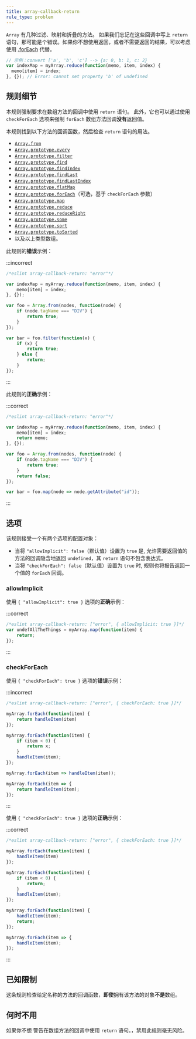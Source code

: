 ```yaml
---
title: array-callback-return
rule_type: problem
---
```


`Array` 有几种过滤、映射和折叠的方法。
如果我们忘记在这些回调中写上 `return` 语句，那可能是个错误。如果你不想使用返回，或者不需要返回的结果，可以考虑使用 [.forEach](https://developer.mozilla.org/en-US/docs/Web/JavaScript/Reference/Global_Objects/Array/forEach) 代替。

```js
// 示例：convert ['a', 'b', 'c'] --> {a: 0, b: 1, c: 2}
var indexMap = myArray.reduce(function(memo, item, index) {
  memo[item] = index;
}, {}); // Error: cannot set property 'b' of undefined
```

## 规则细节

本规则强制要求在数组方法的回调中使用 `return` 语句。
此外，它也可以通过使用 `checkForEach` 选项来强制 `forEach` 数组方法回调**没有**返回值。

本规则找到以下方法的回调函数，然后检查 `return` 语句的用法。

* [`Array.from`](https://www.ecma-international.org/ecma-262/6.0/#sec-array.from)
* [`Array.prototype.every`](https://www.ecma-international.org/ecma-262/6.0/#sec-array.prototype.every)
* [`Array.prototype.filter`](https://www.ecma-international.org/ecma-262/6.0/#sec-array.prototype.filter)
* [`Array.prototype.find`](https://www.ecma-international.org/ecma-262/6.0/#sec-array.prototype.find)
* [`Array.prototype.findIndex`](https://www.ecma-international.org/ecma-262/6.0/#sec-array.prototype.findindex)
* [`Array.prototype.findLast`](https://tc39.es/ecma262/#sec-array.prototype.findlast)
* [`Array.prototype.findLastIndex`](https://tc39.es/ecma262/#sec-array.prototype.findlastindex)
* [`Array.prototype.flatMap`](https://www.ecma-international.org/ecma-262/10.0/#sec-array.prototype.flatmap)
* [`Array.prototype.forEach`](https://www.ecma-international.org/ecma-262/6.0/#sec-array.prototype.foreach)（可选，基于 `checkForEach` 参数）
* [`Array.prototype.map`](https://www.ecma-international.org/ecma-262/6.0/#sec-array.prototype.map)
* [`Array.prototype.reduce`](https://www.ecma-international.org/ecma-262/6.0/#sec-array.prototype.reduce)
* [`Array.prototype.reduceRight`](https://www.ecma-international.org/ecma-262/6.0/#sec-array.prototype.reduceright)
* [`Array.prototype.some`](https://www.ecma-international.org/ecma-262/6.0/#sec-array.prototype.some)
* [`Array.prototype.sort`](https://www.ecma-international.org/ecma-262/6.0/#sec-array.prototype.sort)
* [`Array.prototype.toSorted`](https://tc39.es/proposal-change-array-by-copy/#sec-array.prototype.toSorted)
* 以及以上类型数组。

此规则的**错误**示例：

:::incorrect

```js
/*eslint array-callback-return: "error"*/

var indexMap = myArray.reduce(function(memo, item, index) {
    memo[item] = index;
}, {});

var foo = Array.from(nodes, function(node) {
    if (node.tagName === "DIV") {
        return true;
    }
});

var bar = foo.filter(function(x) {
    if (x) {
        return true;
    } else {
        return;
    }
});
```

:::

此规则的**正确**示例：

:::correct

```js
/*eslint array-callback-return: "error"*/

var indexMap = myArray.reduce(function(memo, item, index) {
    memo[item] = index;
    return memo;
}, {});

var foo = Array.from(nodes, function(node) {
    if (node.tagName === "DIV") {
        return true;
    }
    return false;
});

var bar = foo.map(node => node.getAttribute("id"));
```

:::

## 选项

该规则接受一个有两个选项的配置对象：

* 当将 `"allowImplicit": false`（默认值）设置为 `true` 是, 允许需要返回值的方法的回调隐含地返回 `undefined`，其 `return` 语句不包含表达式。
* 当将 `"checkForEach": false`（默认值）设置为 `true` 时, 规则也将报告返回一个值的 `forEach` 回调。

### allowImplicit

使用 `{ "allowImplicit": true }` 选项的**正确**示例：

:::correct

```js
/*eslint array-callback-return: ["error", { allowImplicit: true }]*/
var undefAllTheThings = myArray.map(function(item) {
    return;
});
```

:::

### checkForEach

使用 `{ "checkForEach": true }` 选项的**错误**示例：

:::incorrect

```js
/*eslint array-callback-return: ["error", { checkForEach: true }]*/

myArray.forEach(function(item) {
    return handleItem(item)
});

myArray.forEach(function(item) {
    if (item < 0) {
        return x;
    }
    handleItem(item);
});

myArray.forEach(item => handleItem(item));

myArray.forEach(item => {
    return handleItem(item);
});
```

:::

使用 `{ "checkForEach": true }` 选项的**正确**示例：

:::correct

```js
/*eslint array-callback-return: ["error", { checkForEach: true }]*/

myArray.forEach(function(item) {
    handleItem(item)
});

myArray.forEach(function(item) {
    if (item < 0) {
        return;
    }
    handleItem(item);
});

myArray.forEach(function(item) {
    handleItem(item);
    return;
});

myArray.forEach(item => {
    handleItem(item);
});
```

:::

## 已知限制

这条规则检查给定名称的方法的回调函数，**即使**拥有该方法的对象**不是**数组。

## 何时不用

如果你不想 警告在数组方法的回调中使用 `return` 语句。，禁用此规则毫无风险。
